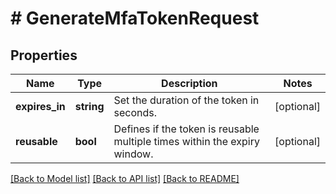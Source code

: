 # # GenerateMfaTokenRequest

## Properties

Name | Type | Description | Notes
------------ | ------------- | ------------- | -------------
**expires_in** | **string** | Set the duration of the token in seconds. | [optional]
**reusable** | **bool** | Defines if the token is reusable multiple times within the expiry window. | [optional]

[[Back to Model list]](../../README.md#models) [[Back to API list]](../../README.md#endpoints) [[Back to README]](../../README.md)
